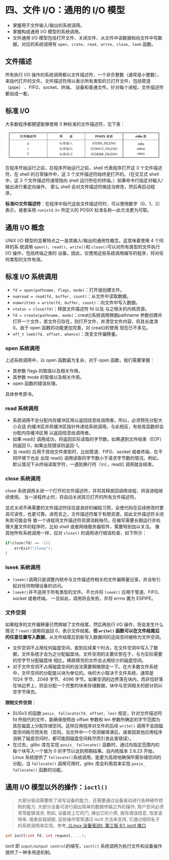 # 四、文件 I/O：通用的 I/O 模型

- 掌握用于文件输入/输出的系统调用。
- 掌握构成通用 I/O 模型的系统调用。
- 文件通用 I/O 模型包括打开文件、关闭文件、从文件中读数据和向文件中写数据，对应的系统调用有 `open, crate, read, write, close, leek` 函数。

## 文件描述

所有执行 I/O 操作的系统调用都以文件描述符，一个非负整数（通常是小整数），来指代打开的文件。文件描述符用以表示所有类型的已打开文件，包括管道（pipe） 、FIFO、socket、终端、 设备和普通文件。针对每个进程，文件描述符都自成一套。

## 标准 I/O

大多数程序都期望能够使用 3 种标准的文件描述符，见下表：

![04_stdio](images/04_stdio.png)

在程序开始运行之前，在程序开始运行之前，shell 代表程序打开这 3 个文件描述符，在 shell 的日常操作中，这 3 个文件描述符始终是打开的。（在交互式 shell 中，这 3 个文件描述符通常指向 shell 运行所在的终端。）如果命令行指定对输入/输出进行重定向操作， 那么 shell 会对文件描述符做适当修改，然后再启动程序。

**标准IO文件描述符**：在程序中指代这些文件描述符时，可以使用数字（0、1、2）表示，或者采用 `<unistd.h>` 所定义的 POSIX 标准名称—此方法更为可取。

## 通用 I/O 概念

UNIX I/O 模型的显著特点之一是其输入/输出的通用性概念。这意味着使用 4 个同样的系 统调用 `open()`、`read()`、`write()`和 `close()`可以对所有类型的文件执行 I/O 操作，包括终端之类的 设备。因此，仅使用这些系统调用编写的程序，将对任何类型的文件有效。

## 标准 I/O 系统调用

- `fd = open(pathname, flags, mode)`：打开或创建文件。
- `numread = read(fd, buffer, count)`：从文件中读取数据。
- `numwritten = write(fd, buffer, count)`：向文件中写入数据。
- `status = close(fd)`：释放文件描述符 fd 以及 与之相关的内核资源。
- `fd = create(pathname, mode)`：creat()系统调用根据pathname 参数创建并打开一个文件，若文件已存在，则打开文件，并清空文件内容，将其长度清 0。由于 open 函数的功能更加完善，对 creat()的使用 现在已不多见。
- `off_t leek(fd, offset, whence)`：改变文件偏移量。

### open 系统调用

上述系统调用中，以 open 函数最为复杂，对于 open 函数，我们需要掌握：

- 其参数 flags 的取值以及相关作用。
- 其参数 mode 的取值以及相关作用。
- open 函数的错误处理。

具体参考原书。

### read 系统调用

- 系统调用不会分配内存缓冲区用以返回信息给调用者。所以，必须预先分配大小合适 的缓冲区并将缓冲区指针传递给系统调用。与此相反，有些库函数却会分配内存缓冲区用 以返回信息给调用者。
- 如果 read() 调用成功，将返回实际读取的字节数，如果遇到文件结束（EOF）则返回 0，如果出现错误则返回-1。
- 当 read() 应用于其他文件类型时，比如管道、FIFO、socket 或者终端，在不同环境下也会 出现 read() 调用读取的字节数小于请求字节数的情况。例如，默认情况下从终端读取字符，一遇到换行符（\n），read() 调用就会结束。

### close 系统调用

close 系统调用关闭一个打开的文件描述符，并将其释放回调用进程，供该进程继续使用。 当一进程终止时，将自动关闭其已打开的所有文件描述符。

显式关闭不再需要的文件描述符往往是良好的编程习惯，会使代码在后续修改时更具可读性，也更可靠。进而言之，文件描述符属于有限资源，因此文件描述符关闭失败可能会导 致一个进程将文件描述符资源消耗殆尽。在编写需要长期运行并处理大量文件的程序时，比如 shell 或者网络服务器软件，需要特别加以关注。 像其他所有系统调用一样，应对 `close()` 的调用进行错误检查，如下所示：

```c
if(close(fd) == -1){
    errExit("close");
}
```

### lseek 系统调用

- `lseek()`调用只是调整内核中与文件描述符相关的文件偏移量记录，并没有引起对任何物理设备的访问。
- `lseek()`并不适用于所有类型的文件。不允许将 `lseek()` 应用于管道、FIFO、socket 或者终端。 一旦如此，调用将会失败，并将 errno 置为 ESPIPE。

### 文件空洞

如果程序的文件偏移量已然跨越了文件结尾，然后再执行 I/O 操作，将会发生什么情况？`read()`调用将返回 0，表示文件结尾。**但 `write()` 函数可以在文件结尾后的任意位置写入数据**。从文件结尾后到新写入数据间的这段空间被称为文件空洞。

- 文件空洞不占用任何磁盘空间。直到后续某个时点，在文件空洞中写入了数据，文件系统才会为之分配磁盘块。文件空洞的主要优势在于，与为实际需要的空字节分配磁盘块 相比，稀疏填充的文件会占用较少的磁盘空间。
- 对于文件空洞不占用磁盘空间的说法需要稍微限定一下。在大多数文件系统中，文件空间的分配是以块为单位的。块的大小取决于文件系统，通常是 1024 字节、2048 字节、4096 字节。如果空洞的边界落在块内，而非恰好落在块边界上，则会分配一个完整的块来存储数据，块中与空洞相关的部分则以空字节填充。

**限制文件空洞**：

- SUSv3 的函数 `posix_ fallocate(fd, offset, len)` 规定，针对文件描述符 fd 所指代的文件，能确保按照由 offset 参数和 len 参数所确定的字节范围为其在磁盘上分配存储空间。这样应用程序对文件的后续 `write()` 调用不会因磁盘空间耗尽而失败（否则，当文件中一个空洞被填满后，或者因其他应用程序消耗了磁盘空间时，都可能因磁盘空间耗尽而引发此类错误）。
- 在过去，glibc 库在实现 `posix_ fallocate()` 函数时，通过向指定范围内的每个块写入一个值为 0 的字节以达到预期结果。自内核版本 2.6.23 开始，Linux 系统提供了 `fallocate()`系统调用，能更为高效地确保所需存储空间的分配。当 `fallocate()` 调用可用时，glibc 库会利用其来实现 `posix_ fallocate()` 函数的功能。

## 通用 I/O 模型以外的操作：`ioctl()`

>大部分驱动需要除了读写设备的能力，还需要通过设备驱动进行各种硬件控制的能力. 大部分设备可进行超出简单的数据传输之外的操作; 用户空间必须常常能够请求, 例如, 设备锁上它的门, 弹出它的介质, 报告错误信息, 改变波特率, 或者自我销毁. 这些操作常常通过 ioctl 方法来支持, 它通过相同名子的系统调用来实现。参考[《Linux 设备驱动》第三版 6.1. ioctl 接口](https://www.kancloud.cn/kancloud/ldd3/60977)

```c
int ioctl(int fd, int request, ...);
```

ioctl 即 `input/output control`的缩写，`ioctl()` 系统调用为执行文件和设备操作提供了一种多用途机制。
